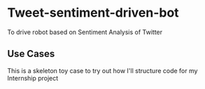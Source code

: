 # Tweet-sentiment-driven-bot
To drive robot based on Sentiment Analysis of Twitter

## Use Cases
This is a skeleton toy case to try out how I'll structure code for my Internship project
